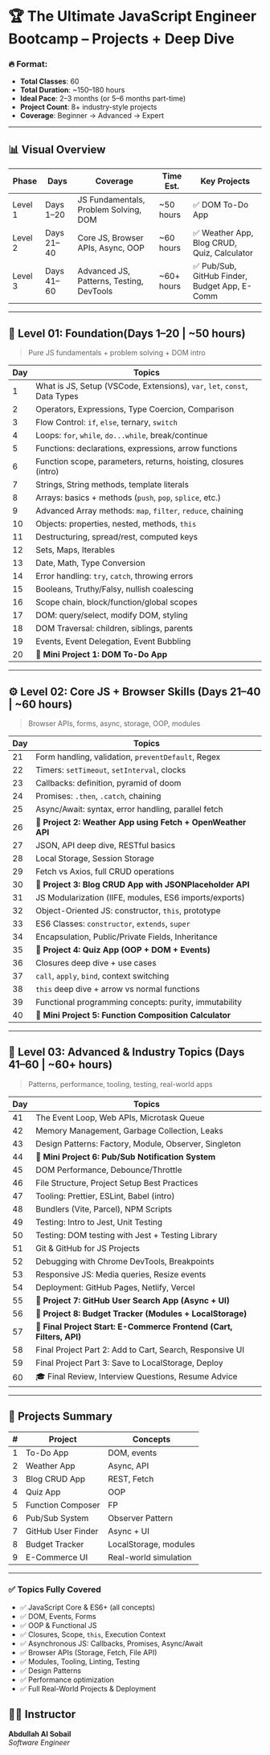 
# 🏆 **The Ultimate JavaScript Engineer Bootcamp – Projects + Deep Dive**


### 🔥 Format:

* **Total Classes**: 60
* **Total Duration**: \~150–180 hours
* **Ideal Pace**: 2–3 months (or 5–6 months part-time)
* **Project Count**: 8+ industry-style projects
* **Coverage**: Beginner → Advanced → Expert

---

## 📊 Visual Overview

| Phase   | Days       | Coverage                                 | Time Est.   | Key Projects                                 |
| ------- | ---------- | ---------------------------------------- | ----------- | -------------------------------------------- |
| Level 1 | Days 1–20  | JS Fundamentals, Problem Solving, DOM    | \~50 hours  | ✅ DOM To-Do App                              |
| Level 2 | Days 21–40 | Core JS, Browser APIs, Async, OOP        | \~60 hours  | ✅ Weather App, Blog CRUD, Quiz, Calculator   |
| Level 3 | Days 41–60 | Advanced JS, Patterns, Testing, DevTools | \~60+ hours | ✅ Pub/Sub, GitHub Finder, Budget App, E-Comm |

---


## 🧱 **Level 01: Foundation(Days 1–20 | \~50 hours)**

> Pure JS fundamentals + problem solving + DOM intro

| Day | Topics                                                                    |
| --- | ------------------------------------------------------------------------- |
| 1   | What is JS, Setup (VSCode, Extensions), `var`, `let`, `const`, Data Types |
| 2   | Operators, Expressions, Type Coercion, Comparison                         |
| 3   | Flow Control: `if`, `else`, ternary, `switch`                             |
| 4   | Loops: `for`, `while`, `do...while`, break/continue                       |
| 5   | Functions: declarations, expressions, arrow functions                     |
| 6   | Function scope, parameters, returns, hoisting, closures (intro)           |
| 7   | Strings, String methods, template literals                                |
| 8   | Arrays: basics + methods (`push`, `pop`, `splice`, etc.)                  |
| 9   | Advanced Array methods: `map`, `filter`, `reduce`, chaining               |
| 10  | Objects: properties, nested, methods, `this`                              |
| 11  | Destructuring, spread/rest, computed keys                                 |
| 12  | Sets, Maps, Iterables                                                     |
| 13  | Date, Math, Type Conversion                                               |
| 14  | Error handling: `try`, `catch`, throwing errors                           |
| 15  | Booleans, Truthy/Falsy, nullish coalescing                                |
| 16  | Scope chain, block/function/global scopes                                 |
| 17  | DOM: query/select, modify DOM, styling                                    |
| 18  | DOM Traversal: children, siblings, parents                                |
| 19  | Events, Event Delegation, Event Bubbling                                  |
| 20  | 💼 **Mini Project 1: DOM To-Do App**                                      |

---

## ⚙️ Level 02: Core JS + Browser Skills (Days 21–40 | \~60 hours)

> Browser APIs, forms, async, storage, OOP, modules

| Day | Topics                                                      |
| --- | ----------------------------------------------------------- |
| 21  | Form handling, validation, `preventDefault`, Regex          |
| 22  | Timers: `setTimeout`, `setInterval`, clocks                 |
| 23  | Callbacks: definition, pyramid of doom                      |
| 24  | Promises: `.then`, `.catch`, chaining                       |
| 25  | Async/Await: syntax, error handling, parallel fetch         |
| 26  | 💼 **Project 2: Weather App using Fetch + OpenWeather API** |
| 27  | JSON, API deep dive, RESTful basics                         |
| 28  | Local Storage, Session Storage                              |
| 29  | Fetch vs Axios, full CRUD operations                        |
| 30  | 💼 **Project 3: Blog CRUD App with JSONPlaceholder API**    |
| 31  | JS Modularization (IIFE, modules, ES6 imports/exports)      |
| 32  | Object-Oriented JS: constructor, `this`, prototype          |
| 33  | ES6 Classes: `constructor`, `extends`, `super`              |
| 34  | Encapsulation, Public/Private Fields, Inheritance           |
| 35  | 💼 **Project 4: Quiz App (OOP + DOM + Events)**             |
| 36  | Closures deep dive + use cases                              |
| 37  | `call`, `apply`, `bind`, context switching                  |
| 38  | `this` deep dive + arrow vs normal functions                |
| 39  | Functional programming concepts: purity, immutability       |
| 40  | 💼 **Mini Project 5: Function Composition Calculator**      |

---

## 🚀 Level 03: Advanced & Industry Topics (Days 41–60 | \~60+ hours)

> Patterns, performance, tooling, testing, real-world apps

| Day | Topics                                                               |
| --- | -------------------------------------------------------------------- |
| 41  | The Event Loop, Web APIs, Microtask Queue                            |
| 42  | Memory Management, Garbage Collection, Leaks                         |
| 43  | Design Patterns: Factory, Module, Observer, Singleton                |
| 44  | 💼 **Mini Project 6: Pub/Sub Notification System**                   |
| 45  | DOM Performance, Debounce/Throttle                                   |
| 46  | File Structure, Project Setup Best Practices                         |
| 47  | Tooling: Prettier, ESLint, Babel (intro)                             |
| 48  | Bundlers (Vite, Parcel), NPM Scripts                                 |
| 49  | Testing: Intro to Jest, Unit Testing                                 |
| 50  | Testing: DOM testing with Jest + Testing Library                     |
| 51  | Git & GitHub for JS Projects                                         |
| 52  | Debugging with Chrome DevTools, Breakpoints                          |
| 53  | Responsive JS: Media queries, Resize events                          |
| 54  | Deployment: GitHub Pages, Netlify, Vercel                            |
| 55  | 💼 **Project 7: GitHub User Search App (Async + UI)**                |
| 56  | 💼 **Project 8: Budget Tracker (Modules + LocalStorage)**            |
| 57  | 💼 **Final Project Start: E-Commerce Frontend (Cart, Filters, API)** |
| 58  | Final Project Part 2: Add to Cart, Search, Responsive UI             |
| 59  | Final Project Part 3: Save to LocalStorage, Deploy                   |
| 60  | 🎓 Final Review, Interview Questions, Resume Advice                  |

---

## 💼 Projects Summary

| # | Project            | Concepts              |
| - | ------------------ | --------------------- |
| 1 | To-Do App          | DOM, events           |
| 2 | Weather App        | Async, API            |
| 3 | Blog CRUD App      | REST, Fetch           |
| 4 | Quiz App           | OOP                   |
| 5 | Function Composer  | FP                    |
| 6 | Pub/Sub System     | Observer Pattern      |
| 7 | GitHub User Finder | Async + UI            |
| 8 | Budget Tracker     | LocalStorage, modules |
| 9 | E-Commerce UI      | Real-world simulation |

---

### ✅ Topics Fully Covered

* ✅ JavaScript Core & ES6+ (all concepts)
* ✅ DOM, Events, Forms
* ✅ OOP & Functional JS
* ✅ Closures, Scope, `this`, Execution Context
* ✅ Asynchronous JS: Callbacks, Promises, Async/Await
* ✅ Browser APIs (Storage, Fetch, File API)
* ✅ Modules, Tooling, Linting, Testing
* ✅ Design Patterns
* ✅ Performance optimization
* ✅ Full Real-World Projects & Deployment

## 👨‍💻 Instructor  
**Abdullah Al Sobail**  
*Software Engineer*  

